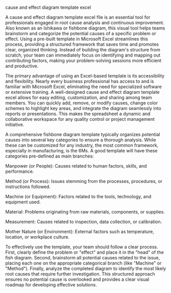 cause and effect diagram template excel


A cause and effect diagram template excel file is an essential tool for professionals engaged in root cause analysis and continuous improvement. Also known as an Ishikawa or fishbone diagram, this visual tool helps teams brainstorm and categorize the potential causes of a specific problem or effect. Using a pre-built template in Microsoft Excel streamlines this process, providing a structured framework that saves time and promotes clear, organized thinking. Instead of building the diagram's structure from scratch, your team can immediately focus on identifying and mapping out contributing factors, making your problem-solving sessions more efficient and productive.



The primary advantage of using an Excel-based template is its accessibility and flexibility. Nearly every business professional has access to and is familiar with Microsoft Excel, eliminating the need for specialized software or extensive training. A well-designed cause and effect diagram template excel allows for easy editing, customization, and sharing among team members. You can quickly add, remove, or modify causes, change color schemes to highlight key areas, and integrate the diagram seamlessly into reports or presentations. This makes the spreadsheet a dynamic and collaborative workspace for any quality control or project management initiative.



A comprehensive fishbone diagram template typically organizes potential causes into several key categories to ensure a thorough analysis. While these can be customized for any industry, the most common framework, especially in manufacturing, is the 6Ms. A good template will have these categories pre-defined as main branches:




Manpower (or People): Causes related to human factors, skills, and performance.


Method (or Process): Issues stemming from the processes, procedures, or instructions followed.


Machine (or Equipment): Factors related to the tools, technology, and equipment used.


Material: Problems originating from raw materials, components, or supplies.


Measurement: Causes related to inspection, data collection, or calibration.


Mother Nature (or Environment): External factors such as temperature, location, or workplace culture.





To effectively use the template, your team should follow a clear process. First, clearly define the problem or \"effect\" and place it in the \"head\" of the fish diagram. Second, brainstorm all potential causes related to the issue, placing each one on the appropriate categorical branch (like \"Machine\" or \"Method\"). Finally, analyze the completed diagram to identify the most likely root causes that require further investigation. This structured approach ensures no potential cause is overlooked and provides a clear visual roadmap for developing effective solutions.
